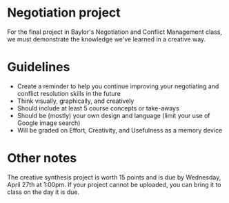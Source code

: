 # Negotiation project
For the final project in Baylor's Negotiation and Conflict Management class, we must demonstrate the knowledge we've learned in a creative way.

# Guidelines
- Create a reminder to help you continue improving your negotiating and conflict resolution skills in the future
- Think visually, graphically, and creatively
- Should include at least 5 course concepts or take-aways
- Should be (mostly) your own design and language (limit your use of Google image search)
- Will be graded on Effort, Creativity, and Usefulness as a memory device

# Other notes
The creative synthesis project is worth 15 points and is due by Wednesday, April 27th at 1:00pm. If your project cannot be uploaded, you can bring it to class on the day it is due.
